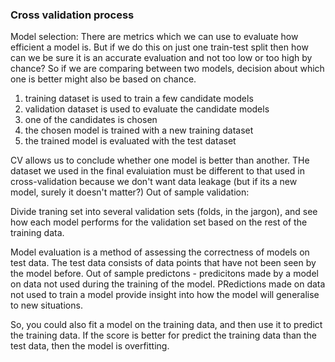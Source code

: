 ### Cross validation process
Model selection:  There are metrics which we can use to evaluate how efficient a model is. But if we do this on just one train-test split then how can we be sure it is an accurate evaluation and not too low or too high by chance? So if we are comparing between two models, decision about which one is better might also be based on chance. 

1. training dataset is used to train a few candidate models
2.  validation dataset is used to evaluate the candidate models
3. one of the candidates is chosen
4. the chosen model is trained with a new training dataset
5. the trained model is evaluated with the test dataset

CV allows us to conclude whether one model is better than another. 
THe dataset we used in the final evaluiation must be different to that used in cross-validation because we don't want data leakage (but if its a new model, surely it doesn't matter?)
Out of sample validation: 


Divide traning set into several validation sets (folds, in the jargon), and see how each model performs for the validation set based on the rest of the training data.

Model evaluation is a method of assessing the correctness of models on test data. The test data consists of data points that have not been seen by the model before.
Out of sample predictons - predicitons made by a model on data not used during the training of the model. 
PRedictions made on data not used to train a model provide insight into how the model will generalise to new situations. 

So, you could also fit a model on the training data, and then use it to predict the training data. If the score is better for predict the training data than the test data, then the model is overfitting. 
